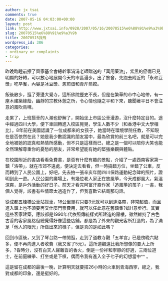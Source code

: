```yaml
---
author: jx tsai
comments: true
date: 2007-05-16 04:03:00+00:00
layout: post
link: http://www.jxtsai.info/0928/2007/05/16/20070515%e6%88%91%e9%a3%9b/
slug: 20070515%e6%88%91%e9%a3%9b
title: 20070515我飛
wordpress_id: 386
categories:
- ordinary or complaints
- trip
---
```


昨晚臨睡前擦了齊家基金會總幹事涓涓老師贈送的「萬用藥油」，紫黑的瘀傷已見明顯的好轉，可以放心地展開今天的市區漫步。出了旅舍，先跑去附近的「永和豆漿」吃早餐，內容是冰豆漿、蔥煎蛋和青芹蒸餃。  
  
飯後散步，逛了旁邊大覺寺，這所佛院歷史不長，但是在繁華的市中心地帶，有一座木建築綠蔭，幽靜的宗教休憩之所，令心情也隨之平和下來，聽聞著平日不會注意的風吹鳥啼。  
  
走累了，上班搭車的人潮也舒解了，開始坐上市區公車漫游，沒什麼特定目的。途中經過四川大學，便下車回轉進入校區晃晃，學生人數不少（和香港中文大學相比）。8年前在美國認識了一位成都來的女孩子，她當時在環境學院任教，不知現在是否依然在此？她是我少數認識的朋友當中，最為欣賞的前三名吧，就是可以完全地被她的認真和熱情所感動，但不只是這樣而已，總之是一個可以陪你大笑也能全然理解尊重你的憂愁的朋友，非常希望能有她的堅強樂觀與體貼。  
  
在校園附近的書店看看免費書，是否有什麼有趣的景點，介紹了一處西南客家第一鎮「洛帶」，就在市郊不遠處，便決定去看看，但一時搞錯方位，坐錯了公車，反而轉到了人民公園上，好吧，先去拍一張辛亥年間四川保路運動紀念碑的照片，證明到此一遊。人民公園的廣場上，有幾位老人家正在放風箏，今天成都風大，氣溫涼爽，是戶外活動的好日子。前天才看完阿富汗裔作家「追風箏的孩子」一書，我個人覺得，該書有些情節太過造作了，但我喜歡它結局那句話。  
  
從成都五桂橋公車站搭車，18公里單程只要3元就可以到達洛帶，非常超值，而且進入鎮上也不須要再交什麼門票費用，就可以任此意在舊鎮集?媕H意步行。其實這些客家建築，應該都是1990年代依照傳統樣式所建造的房樓，雖然維持了古色古香的客家風格但總覺得好像這些店鋪，都是為了外來的觀光客所打造的，為了滿足「他人的眼光」所做出來的樣子，但是真的是如此嗎？  
  
回到市區後，又到了琴台路一帶閒逛，走到了道教寺觀「五羊宮」已是傍晚六點多，便不再向進入者收費（我又省了5元）。這所道觀遠比我所想像的要大上所多，?昏時分，沒有白天人聲雜沓的香火，倒是一份祥和寧靜的舒適，三兩位道士，在前庭練拳、打坐或是下棋，偶而令我有進入全子七子的幻想當中^^ 。  
  
這是留在成都的最後一晚，計算明天就要搭26小時的火車到青海西寧，總之，我對成都的印象，還是挺好的。
